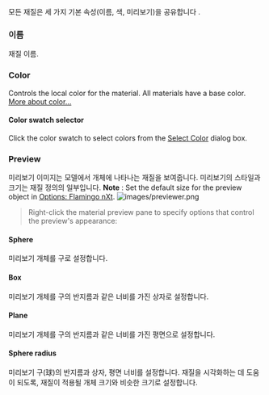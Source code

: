 모든 재질은 세 가지 기본 속성(이름, 색, 미리보기)을 공유합니다 .

### 이름
재질 이름.

### Color
Controls the local color for the material. All materials have a base color. [More about color...](select-color.html) 

#### Color swatch selector
Click the color swatch to select colors from the [Select Color](select-color.html) dialog box.

### Preview
미리보기 이미지는 모델에서 개체에 나타나는 재질을 보여줍니다. 미리보기의 스타일과 크기는 재질 정의의 일부입니다.
 **Note** : Set the default size for the preview object in [Options: Flamingo nXt](options-flamingo.html).
![images/previewer.png](images/previewer.png)

>Right-click the material preview pane to specify options that control the preview's appearance:

#### Sphere
미리보기 개체를 구로 설정합니다.

#### Box
미리보기 개체를 구의 반지름과 같은 너비를 가진 상자로 설정합니다.

#### Plane
미리보기 개체를 구의 반지름과 같은 너비를 가진 평면으로 설정합니다.

#### Sphere radius
미리보기 구(球)의 반지름과 상자, 평면 너비를 설정합니다. 재질을 시각화하는 데 도움이 되도록, 재질이 적용될 개체 크기와 비슷한 크기로 설정합니다.
